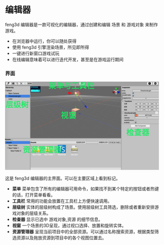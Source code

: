 # 编辑器

feng3d 编辑器是一款可视化的编辑器，通过创建和编辑 场景 和 游戏对象 来制作游戏。

* 在浏览器中运行，你可以随处获得
* 使用 feng3d 引擎渲染场景，所见即所得
* 一键进行新窗口游戏试玩
* 在线编辑意味着可以进行迭代开发，甚至是在游戏运行期间

### 界面

![](_images/editor-annotated.jpg)

这是 feng3d 编辑器的主界面。可以在主要区域上看到标记。

* **菜单** 菜单包含了所有的编辑器可用命令，如果找不到某个特定的按钮或者热键的话，打开菜单看看。
* **工具栏** 常用的功能会放置在工具栏上方便快速调用。
* **层级树** 实体的层级树构成了场景。使用层级树工具筛选，删除或者重新安排游戏对象的层级关系。
* **检查器** 显示已选中 游戏对象,资源 的细节信息。
* **视窗** 一个场景的3D呈现，通过视口选择、放置和旋转实体。
* **资源管理器** 呈现当前项目中的全部资源。可以通过名称搜索资源，根据类型筛选资源以及拖放资源到项目中的各个视图位置去。


